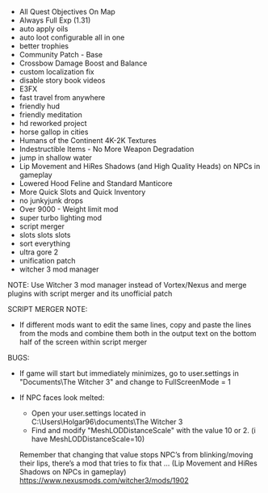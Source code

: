 - All Quest Objectives On Map
- Always Full Exp (1.31)
- auto apply oils
- auto loot configurable all in one
- better trophies
- Community Patch - Base
- Crossbow Damage Boost and Balance
- custom localization fix
- disable story book videos
- E3FX
- fast travel from anywhere
- friendly hud
- friendly meditation
- hd reworked project
- horse gallop in cities
- Humans of the Continent 4K-2K Textures
- Indestructible Items - No More Weapon Degradation
- jump in shallow water
- Lip Movement and HiRes Shadows (and High Quality Heads) on NPCs in gameplay
- Lowered Hood Feline and Standard Manticore
- More Quick Slots and Quick Inventory
- no junkyjunk drops
- Over 9000 - Weight limit mod
- super turbo lighting mod
- script merger
- slots slots slots
- sort everything
- ultra gore 2
- unification patch
- witcher 3 mod manager

NOTE: Use Witcher 3 mod manager instead of Vortex/Nexus and merge plugins with script merger and its unofficial patch

SCRIPT MERGER NOTE:
 - If different mods want to edit the same lines, copy and paste the lines from the mods and combine them both in the output text on the bottom half of the screen within script merger

BUGS:
- If game will start but immediately minimizes, go to user.settings in "Documents\The Witcher 3" and change to FullScreenMode = 1
- If NPC faces look melted:
	- Open your user.settings located in C:\Users\Holgar96\documents\The Witcher 3
	- Find and modify "MeshLODDistanceScale" with the value 10 or 2. (i have MeshLODDistanceScale=10)
	
	Remember that changing that value stops NPC’s from blinking/moving their lips, there’s a mod that tries to fix that ... (Lip Movement and HiRes Shadows on NPCs in gameplay) https://www.nexusmods.com/witcher3/mods/1902
